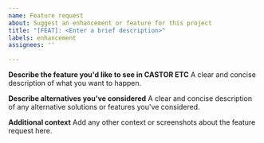 ```yaml
---
name: Feature request
about: Suggest an enhancement or feature for this project
title: "[FEAT]: <Enter a brief description>"
labels: enhancement
assignees: ''

---
```


**Describe the feature you'd like to see in CASTOR ETC**
A clear and concise description of what you want to happen.

**Describe alternatives you've considered**
A clear and concise description of any alternative solutions or features you've considered.

**Additional context**
Add any other context or screenshots about the feature request here.
